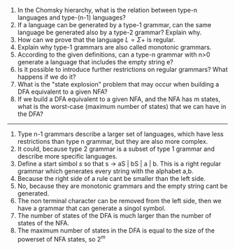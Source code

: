 1. In the Chomsky hierarchy, what is the relation between type-n languages and type-(n-1) languages?
2. If a language can be generated by a type-1 grammar, can the same language be generated also by a type-2 grammar? Explain why.
3. How can we prove that the language $L=\Sigma+$ is regular.
4. Explain why type-1 grammars are also called monotonic grammars.
5. According to the given definitions, can a type-n grammar with n>0 generate a language that includes the empty string e?
6. Is it possible to introduce further restrictions on regular grammars? What happens if we do it?
7. What is the "state explosion" problem that may occur when building a DFA equivalent to a given NFA?
8. If we build a DFA equivalent to a given NFA, and the NFA has m states, what is the worst-case (maximum number of states) that we can have in the DFA?

---

1. Type n-1 grammars describe a larger set of languages, which have less restrictions than type n grammar, but they are also more complex.
2. It could, because type 2 grammar is a subset of type 1 grammar and describe more specific languages.
3. Define a start simbol $s$ so that s -> aS | bS | a | b. This is a right regular grammar which generates every string with the alphabet a,b.
4. Because the right side of a rule cant be smaller than the left side.
5. No, because they are monotonic grammars and the empty string cant be generated.
6. The non terminal character can be removed from the left side, then we have a grammar that can generate a singol symbol.
7. The number of states of the DFA is much larger than the number of states of the NFA.
8. The maximum number of states in the DFA is equal to the size of the powerset of NFA states, so $2^m$